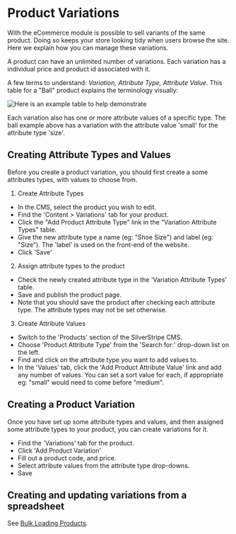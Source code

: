 Product Variations
==================

With the eCommerce module is possible to sell variants of the same product. Doing so keeps your
store looking tidy when users browse the site. Here we explain how you can manage these variations.

A product can have an unlimited number of variations. Each variation has a individual price and
product id associated with it.

A few terms to understand: _Variation, Attribute Type, Attribute Value._
This table for a "Ball" product explains the terminology visually:

![Here is an example table to help demonstrate](\images\product-variation-table.jpg)

Each variation also has one or more attribute values of a specific type.
The ball example above has a variation with the attribute value 'small' for the attribute type 'size'.


Creating Attribute Types and Values
-----------------------------------

Before you create a product variation, you should first create a some attributes types, with values
to choose from.

 1. Create Attribute Types
  * In the CMS, select the product you wish to edit.
  * Find the 'Content > Variations' tab for your product. 
  * Click the "Add Product Attribute Type" link in the "Variation Attribute Types" table.
  * Give the new attribute type a name (eg: "Shoe Size") and label (eg: "Size"). The 'label' is used on the front-end of the website.
  * Click 'Save'
 2. Assign attribute types to the product
  * Check the newly created attribute type in the 'Variation Attribute Types' table.
  * Save and publish the product page.
  * Note that you should save the product after checking each attribute type. The attribute types may not be set otherwise.
 3. Create Attribute Values
  * Switch to the 'Products' section of the SilverStripe CMS.
  * Choose 'Product Attribute Type' from the 'Search for:' drop-down list on the left.
  * Find and click on the attribute type you want to add values to.
  * In the 'Values' tab, click the 'Add Product Attribute Value' link and add any number of values. You can set a sort value for each, if appropriate eg: "small" would need to come before "medium".

 
Creating a Product Variation
----------------------------

Once you have set up some attribute types and values, and then assigned some attribute types to your product,
you can create variations for it.

 * Find the 'Variations' tab for the product.
 * Click 'Add Product Variation'
 * Fill out a product code, and price.
 * Select attribute values from the attribute type drop-downs.
 * Save
 
 
Creating and updating variations from a spreadsheet
---------------------------------------------------

See [Bulk Loading Products](BulkLoadingProducts#ProductVariations).